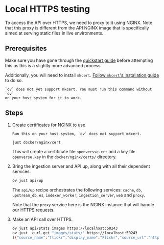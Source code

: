 # Local HTTPS testing

To access the API over HTTPS, we need to proxy to it using NGINX. Note that this
proxy is different from the API NGINX image that is specifically aimed at
serving static files in live environments.

## Prerequisites

Make sure you have gone through the
[quickstart guide](/api/guides/quickstart.md) before attempting this as this is
a slightly more advanced process.

Additionally, you will need to install `mkcert`.
[Follow `mkcert`'s installation guide](https://github.com/FiloSottile/mkcert?tab=readme-ov-file#installation)
to do so.

```{caution}
`ov` does not yet support mkcert. You must run this command without `ov`
on your host system for it to work.
```

## Steps

1. Create certificates for NGINX to use.

   ```{caution}
   Run this on your host system, `ov` does not support mkcert.
   ```

   ```bash
   just docker/nginx/cert
   ```

   This will create a certificate file `openversse.crt` and a key file
   `openverse.key` in the `docker/nginx/certs/` directory.

2. Bring the ingestion server and API up, along with all their dependent
   services.

   ```bash
   ov just api/up
   ```

   The `api/up` recipe orchestrates the following services: `cache`, `db`,
   `upstream_db`, `es`, `indexer_worker`, `ingestion_server`, `web` and `proxy`.

   Note that the `proxy` service here is the NGINX instance that will handle our
   HTTPS requests.

3. Make an API call over HTTPS.

   ```bash
   ov just api/stats images https://localhost:50243
   ov just _curl-get "images/stats/" https://localhost:50243
   [{"source_name":"flickr","display_name":"Flickr","source_url":"https://www.flickr.com","logo_url":null,"media_count":2500},{"source_name":"stocksnap","display_name":"StockSnap","source_url":"https://stocksnap.io","logo_url":null,"media_count":2500}]%
   ```
